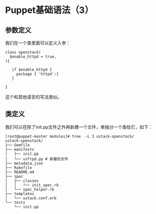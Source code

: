 # Puppet基础语法（3）

## 参数定义

我们在一个类里面可以定义入参：

```
class openstack(
  $enable_httpd = true,
){

   if $enable_httpd {
     package { 'httpd':}
   }

}
```

这个和其他语言的写法类似。

## 类定义

我们可以在除了init.pp文件之外再新建一个文件，单独分一个类给它，如下：

```
[root@puppet-master modules]# tree  -L 3 ustack-openstack/
ustack-openstack/
├── Gemfile
├── manifests
│   ├── init.pp
│   └── vsftpd.pp # 新建的文件
├── metadata.json
├── Rakefile
├── README.md
├── spec
│   ├── classes
│   │   └── init_spec.rb
│   └── spec_helper.rb
├── templates
│   └── ustack.conf.erb
└── tests
    └── init.pp
```



